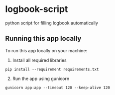 # logbook-script
python script for filling logbook automatically

## Running this app locally

To run this app locally on your machine:

1. Install all required libraries

```pip install --requirement requirements.txt```

2. Run the app using gunicorn

```gunicorn app:app --timeout 120 --keep-alive 120```
